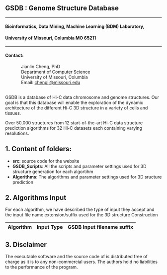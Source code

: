 
## GSDB : Genome Structure Database

----------

#### Bioinformatics, Data Mining, Machine Learning (BDM) Laboratory, 
#### University of Missouri, Columbia MO 65211

----------

#### Contact: <br/>
&nbsp;&nbsp;&nbsp;&nbsp;&nbsp;&nbsp;&nbsp;&nbsp;&nbsp;&nbsp;&nbsp;&nbsp; Jianlin Cheng, PhD <br/>
&nbsp;&nbsp;&nbsp;&nbsp;&nbsp;&nbsp;&nbsp;&nbsp;&nbsp;&nbsp;&nbsp;&nbsp; Department of Computer Science <br/>
&nbsp;&nbsp;&nbsp;&nbsp;&nbsp;&nbsp;&nbsp;&nbsp;&nbsp;&nbsp;&nbsp;&nbsp; University of Missouri, Columbia <br/>
&nbsp;&nbsp;&nbsp;&nbsp;&nbsp;&nbsp;&nbsp;&nbsp;&nbsp;&nbsp;&nbsp;&nbsp; Email: chengji@missouri.edu


<br/>
GSDB is a database of Hi-C data chromosome and genome structures. Our goal is that this database will enable the exploration of the dynamic architecture of the different Hi-C 3D structure in a variety of cells and tissues.

Over 50,000 structures from 12 start-of-the-art Hi-C data structure prediction algorithms for 32 Hi-C datasets each containing varying resolutions.



## 1. Content of folders:
- **src**: source code for the website
- **GSDB_Scripts**: All the scripts and parameter settings used for 3D structure generation for each algortihm
- **Algorithms**:  The algorithms and parameter settings used for 3D sructure prediction


## 2. Algorithms Input ##

For each algorithm, we have described the type of input they accept and the input file name extension/suffix used for the 3D structure Construction

| Algorithm|  Input Type	| GSDB Input filename suffix |
| --- | --- |--- |

## 3. Disclaimer ##

The executable software and the source code of is distributed free of charge as it is to any non-commercial users. The authors hold no liabilities to 
the performance of the program.


